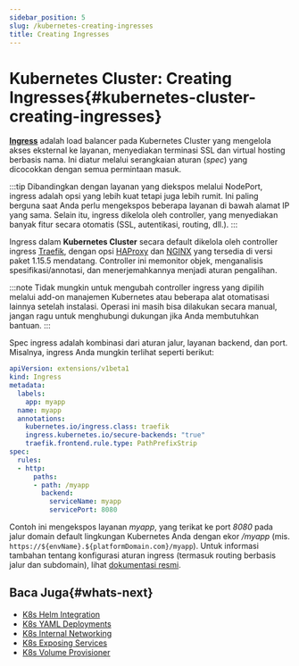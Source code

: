 ```yaml
---
sidebar_position: 5
slug: /kubernetes-creating-ingresses
title: Creating Ingresses
---
```

# Kubernetes Cluster: Creating Ingresses{#kubernetes-cluster-creating-ingresses}

**[Ingress](<https://kubernetes.io/docs/concepts/services-networking/ingress/>)** adalah load balancer pada Kubernetes Cluster yang mengelola akses eksternal ke layanan, menyediakan terminasi SSL dan virtual hosting berbasis nama. Ini diatur melalui serangkaian aturan (_spec_) yang dicocokkan dengan semua permintaan masuk.

:::tip
Dibandingkan dengan layanan yang diekspos melalui NodePort, ingress adalah opsi yang lebih kuat tetapi juga lebih rumit. Ini paling berguna saat Anda perlu mengekspos beberapa layanan di bawah alamat IP yang sama. Selain itu, ingress dikelola oleh controller, yang menyediakan banyak fitur secara otomatis (SSL, autentikasi, routing, dll.).
:::

Ingress dalam **Kubernetes Cluster** secara default dikelola oleh controller ingress [Traefik](<https://docs.traefik.io/v1.7/user-guide/kubernetes/>), dengan opsi [HAProxy](<https://github.com/jcmoraisjr/haproxy-ingress>) dan [NGINX](<https://github.com/kubernetes/ingress-nginx>) yang tersedia di versi paket 1.15.5 mendatang. Controller ini memonitor objek, menganalisis spesifikasi/annotasi, dan menerjemahkannya menjadi aturan pengalihan.

:::note
Tidak mungkin untuk mengubah controller ingress yang dipilih melalui add-on manajemen Kubernetes atau beberapa alat otomatisasi lainnya setelah instalasi. Operasi ini masih bisa dilakukan secara manual, jangan ragu untuk menghubungi dukungan jika Anda membutuhkan bantuan.
:::

Spec ingress adalah kombinasi dari aturan jalur, layanan backend, dan port. Misalnya, ingress Anda mungkin terlihat seperti berikut:

```yaml
apiVersion: extensions/v1beta1
kind: Ingress
metadata:
  labels:
    app: myapp
  name: myapp
  annotations:
    kubernetes.io/ingress.class: traefik
    ingress.kubernetes.io/secure-backends: "true"
    traefik.frontend.rule.type: PathPrefixStrip
spec:
  rules:
  - http:
      paths:
      - path: /myapp
        backend:
          serviceName: myapp
          servicePort: 8080
```

Contoh ini mengekspos layanan _myapp_, yang terikat ke port _8080_ pada jalur domain default lingkungan Kubernetes Anda dengan ekor _/myapp_ (mis. `https://${envName}.${platformDomain.com}/myapp`). Untuk informasi tambahan tentang konfigurasi aturan ingress (termasuk routing berbasis jalur dan subdomain), lihat [dokumentasi resmi](<https://kubernetes.io/docs/concepts/services-networking/ingress/#ingress-rules>).

## Baca Juga{#whats-next}

  * [K8s Helm Integration](<https://docs.dewacloud.com/docs/kubernetes-helm-integration>)
  * [K8s YAML Deployments](<https://docs.dewacloud.com/docs/kubernetes-yaml-deployments>)
  * [K8s Internal Networking](<https://docs.dewacloud.com/docs/kubernetes-internal-networking>)
  * [K8s Exposing Services](<https://docs.dewacloud.com/docs/kubernetes-exposing-services>)
  * [K8s Volume Provisioner](<https://docs.dewacloud.com/docs/kubernetes-volume-provisioner>)